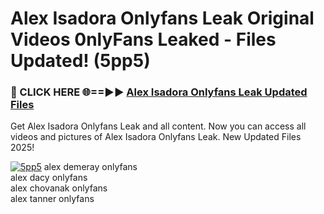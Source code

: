 # Alex Isadora Onlyfans Leak Original Videos 0nlyFans Leaked - Files Updated! (5pp5)

<h3>🔴 CLICK HERE 🌐==►► <a href="https://tinyurl.com/2jnfzry5" rel="nofollow">Alex Isadora Onlyfans Leak Updated Files</a></h3>

Get Alex Isadora Onlyfans Leak and all content. Now you can access all videos and pictures of Alex Isadora Onlyfans Leak. New Updated Files 2025!

[![5pp5](https://i.imgur.com/GyGTBgg.gif)](https://tinyurl.com/2jnfzry5)
alex demeray onlyfans<br>
alex dacy onlyfans<br>
alex chovanak onlyfans<br>
alex tanner onlyfans
